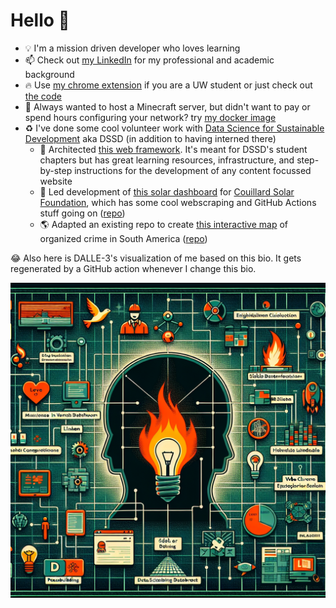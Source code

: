 # Hello 👋

<!-- start prompt -->

<!-- Generate a colorful silhouette graphic to represent someone with this GitHub Bio: -->

- :bulb: I'm a mission driven developer who loves learning
- :mailbox: Check out [my LinkedIn](https://www.linkedin.com/in/jack-h-blake/) for my professional and academic background
- :fire: Use [my chrome extension](https://chromewebstore.google.com/detail/uw-madison-course-search/ldnllmdimjknflobmdjnmefeollalodf?pli=1) if you are a UW student or just check out [the code](https://github.com/JackBlake-zkq/cse-plus)
- 🔧 Always wanted to host a Minecraft server, but didn't want to pay or spend hours configuring your network? try [my docker image](https://github.com/JackBlake-zkq/easy-mcs)
- :recycle: I've done some cool volunteer work with [Data Science for Sustainable Development](https://dssdglobal.org/) aka DSSD (in addition to having interned there)
    - :construction_worker: Architected [this web framework](https://github.com/DSSD-Madison/student-hub-website-framework). It's meant for DSSD's student chapters but has great learning resources, infrastructure, and step-by-step instructions for the development of any content focussed website
    - :robot: Led development of [this solar dashboard](https://couillard-b61b8.web.app/) for [Couillard Solar Foundation](https://couillardsolarfoundation.org/), which has some cool webscraping and GitHub Actions stuff going on ([repo](https://github.com/DSSD-Madison/couillard))
    - 🌎 Adapted an existing repo to create [this interactive map](https://redcoralmap.web.app/) of organized crime in South America ([repo](https://github.com/DSSD-Madison/Red-CORAL))
     

<!-- end prompt -->

:joy: Also here is DALLE-3's visualization of me based on this bio. It gets regenerated by a GitHub action whenever I change this bio.

![DALLE-3's visualization of me based on this bio](./dalle-vis.png)
